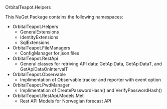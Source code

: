 OrbitalTeapot.Helpers

This NuGet Package contains the following namespaces:

- OrbitalTeapot.Helpers
	- GeneralExtensions
	- IdentityExtensions
	- SqlExtensions
- OrbitalTeapot.FileManagers
	- ConfigManager for json files
- OrbitalTeapot.RestApi
	- General classes for retriving API data: GetApiData, GetApiDataT, and GetApiDataOnIntervalT
- OrbitalTeapot.Observable
	- Implimentation of Observable tracker and reporter with event option
- OrbitalTeapot.PwdManager
	- Implimentation of CreatePasswordHash() and VerifyPasswordHash()
- OrbitalTeapot.RestApi.Models.Met
	- Rest API Models for Norwegian forecast API